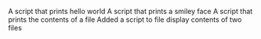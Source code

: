 A script that prints hello world
A script that prints a smiley face
A script that prints the contents of a file
Added a script to file display contents of two files
